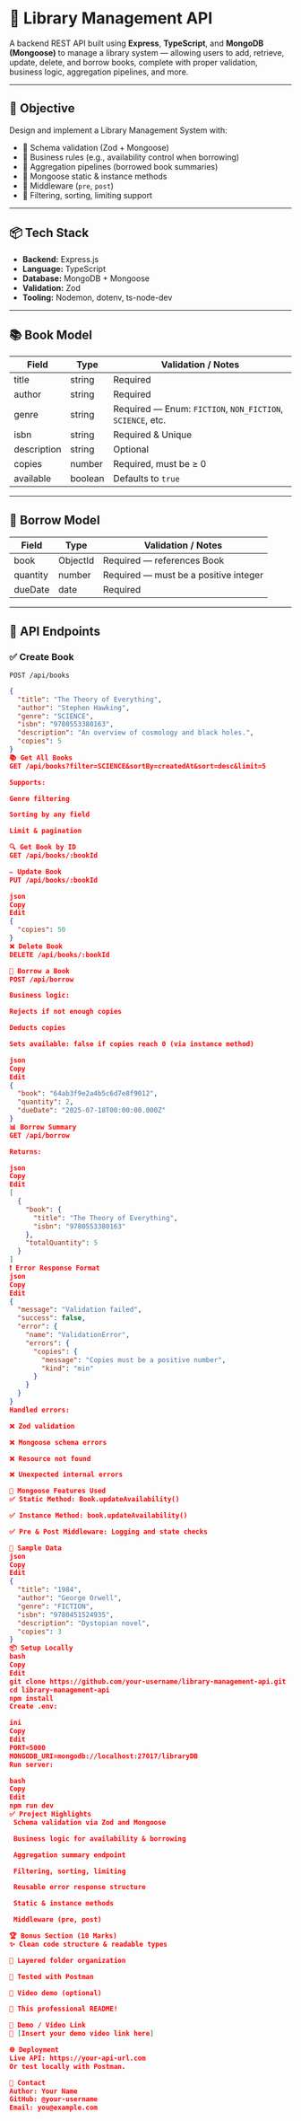 # 📖 Library Management API

A backend REST API built using **Express**, **TypeScript**, and **MongoDB (Mongoose)** to manage a library system — allowing users to add, retrieve, update, delete, and borrow books, complete with proper validation, business logic, aggregation pipelines, and more.

---

## 🎯 Objective

Design and implement a Library Management System with:

- 📌 Schema validation (Zod + Mongoose)
- 📌 Business rules (e.g., availability control when borrowing)
- 📌 Aggregation pipelines (borrowed book summaries)
- 📌 Mongoose static & instance methods
- 📌 Middleware (`pre`, `post`)
- 📌 Filtering, sorting, limiting support

---

## 📦 Tech Stack

- **Backend:** Express.js
- **Language:** TypeScript
- **Database:** MongoDB + Mongoose
- **Validation:** Zod
- **Tooling:** Nodemon, dotenv, ts-node-dev

---

## 📚 Book Model

| Field        | Type    | Validation / Notes                                  |
|--------------|---------|-----------------------------------------------------|
| title        | string  | Required                                             |
| author       | string  | Required                                             |
| genre        | string  | Required — Enum: `FICTION`, `NON_FICTION`, `SCIENCE`, etc. |
| isbn         | string  | Required & Unique                                   |
| description  | string  | Optional                                             |
| copies       | number  | Required, must be ≥ 0                               |
| available    | boolean | Defaults to `true`                                  |

---

## 🔄 Borrow Model

| Field   | Type     | Validation / Notes                       |
|---------|----------|------------------------------------------|
| book    | ObjectId | Required — references Book               |
| quantity| number   | Required — must be a positive integer    |
| dueDate | date     | Required                                  |

---

## 📌 API Endpoints

### ✅ Create Book

`POST /api/books`

```json
{
  "title": "The Theory of Everything",
  "author": "Stephen Hawking",
  "genre": "SCIENCE",
  "isbn": "9780553380163",
  "description": "An overview of cosmology and black holes.",
  "copies": 5
}
📚 Get All Books
GET /api/books?filter=SCIENCE&sortBy=createdAt&sort=desc&limit=5

Supports:

Genre filtering

Sorting by any field

Limit & pagination

🔍 Get Book by ID
GET /api/books/:bookId

✏️ Update Book
PUT /api/books/:bookId

json
Copy
Edit
{
  "copies": 50
}
❌ Delete Book
DELETE /api/books/:bookId

📘 Borrow a Book
POST /api/borrow

Business logic:

Rejects if not enough copies

Deducts copies

Sets available: false if copies reach 0 (via instance method)

json
Copy
Edit
{
  "book": "64ab3f9e2a4b5c6d7e8f9012",
  "quantity": 2,
  "dueDate": "2025-07-18T00:00:00.000Z"
}
📊 Borrow Summary
GET /api/borrow

Returns:

json
Copy
Edit
[
  {
    "book": {
      "title": "The Theory of Everything",
      "isbn": "9780553380163"
    },
    "totalQuantity": 5
  }
]
❗ Error Response Format
json
Copy
Edit
{
  "message": "Validation failed",
  "success": false,
  "error": {
    "name": "ValidationError",
    "errors": {
      "copies": {
        "message": "Copies must be a positive number",
        "kind": "min"
      }
    }
  }
}
Handled errors:

❌ Zod validation

❌ Mongoose schema errors

❌ Resource not found

❌ Unexpected internal errors

🧠 Mongoose Features Used
✅ Static Method: Book.updateAvailability()

✅ Instance Method: book.updateAvailability()

✅ Pre & Post Middleware: Logging and state checks

🧪 Sample Data
json
Copy
Edit
{
  "title": "1984",
  "author": "George Orwell",
  "genre": "FICTION",
  "isbn": "9780451524935",
  "description": "Dystopian novel",
  "copies": 3
}
📦 Setup Locally
bash
Copy
Edit
git clone https://github.com/your-username/library-management-api.git
cd library-management-api
npm install
Create .env:

ini
Copy
Edit
PORT=5000
MONGODB_URI=mongodb://localhost:27017/libraryDB
Run server:

bash
Copy
Edit
npm run dev
✅ Project Highlights
 Schema validation via Zod and Mongoose

 Business logic for availability & borrowing

 Aggregation summary endpoint

 Filtering, sorting, limiting

 Reusable error response structure

 Static & instance methods

 Middleware (pre, post)

🏆 Bonus Section (10 Marks)
✨ Clean code structure & readable types

📁 Layered folder organization

🧪 Tested with Postman

🎥 Video demo (optional)

📖 This professional README!

📸 Demo / Video Link
🔗 [Insert your demo video link here]

🌐 Deployment
Live API: https://your-api-url.com
Or test locally with Postman.

📩 Contact
Author: Your Name
GitHub: @your-username
Email: you@example.com

